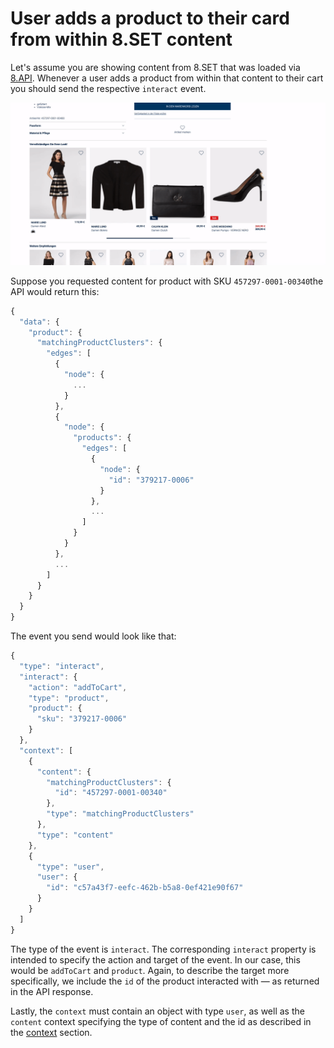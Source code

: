 # User adds a product to their card from within 8.SET content

Let's assume you are showing content from 8.SET that was loaded via [8.API](../../../api/examples/8.set.md). Whenever a user adds a product from within that content to their cart you should send the respective `interact` event.

![](../../../.gitbook/assets/addToCart.gif)

Suppose you requested content for product with SKU `457297-0001-00340`the API would return this:

```javascript
{
  "data": {
    "product": {
      "matchingProductClusters": {
        "edges": [
          {
            "node": {
              ...
            }
          },
          {
            "node": {
              "products": {
                "edges": [
                  {
                    "node": {
                      "id": "379217-0006"
                    }
                  },
                  ...
                ]
              }
            }
          },
          ...
        ]
      }
    }
  }
}
```

The event you send would look like that:

```javascript
{
  "type": "interact",
  "interact": {
    "action": "addToCart",
    "type": "product",
    "product": {
      "sku": "379217-0006"
    }
  },
  "context": [
    {
      "content": {
        "matchingProductClusters": {
          "id": "457297-0001-00340"
        },
        "type": "matchingProductClusters"
      },
      "type": "content"
    },
    {
      "type": "user",
      "user": {
        "id": "c57a43f7-eefc-462b-b5a8-0ef421e90f67"
      }
    }
  ]
}
```

The type of the event is `interact`. The corresponding `interact` property is intended to specify the action and target of the event. In our case, this would be `addToCart` and  `product`. Again, to describe the target more specifically, we include the `id` of the product interacted with — as returned in the API response.

Lastly, the `context` must contain an object with type `user`, as well as the `content` context specifying the type of content and the id as described in the [context](../../general/context.md) section.

